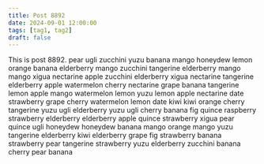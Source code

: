 ```yaml
---
title: Post 8892
date: 2024-09-01 12:00:00
tags: [tag1, tag2]
draft: false
---
```

This is post 8892.
pear
ugli
zucchini
yuzu
banana
mango
honeydew
lemon
orange
banana
elderberry
mango
zucchini
tangerine
elderberry
mango
mango
xigua
nectarine
apple
zucchini
elderberry
xigua
nectarine
tangerine
elderberry
apple
watermelon
cherry
nectarine
grape
banana
tangerine
lemon
apple
mango
watermelon
lemon
yuzu
lemon
apple
nectarine
date
strawberry
grape
cherry
watermelon
lemon
date
kiwi
kiwi
orange
cherry
tangerine
yuzu
ugli
elderberry
yuzu
ugli
cherry
banana
fig
quince
raspberry
strawberry
elderberry
elderberry
apple
quince
strawberry
xigua
pear
quince
ugli
honeydew
honeydew
banana
mango
orange
mango
yuzu
tangerine
elderberry
kiwi
elderberry
grape
fig
strawberry
banana
strawberry
pear
tangerine
strawberry
yuzu
elderberry
zucchini
banana
cherry
pear
banana
